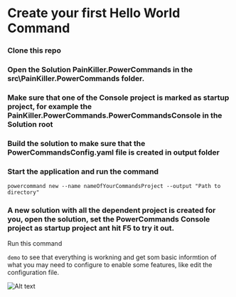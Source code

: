 # Create your first Hello World Command
### Clone this repo
### Open the Solution PainKiller.PowerCommands in the src\PainKiller.PowerCommands folder.
### Make sure that one of the Console project is marked as startup project, for example the **PainKiller.PowerCommands.PowerCommandsConsole** in the Solution root

### Build the solution to make sure that the PowerCommandsConfig.yaml file is created in output folder
### Start the application and run the command

  ```powercommand new --name nameOfYourCommandsProject --output "Path to directory"```
### A new solution with all the dependent project is created for you, open the solution, set the PowerCommands Console project as startup project ant hit F5 to try it out. 

Run this command 

```demo``` to see that everything is workning and get som basic informtion of what you may need to configure to enable some features, like edit the configuration file.

![Alt text](DemoCommand.png?raw=true "Component Diagram")